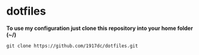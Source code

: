 # dotfiles

**To use my configuration just clone this repository into your home folder (~/)**

```git
git clone https://github.com/1917dc/dotfiles.git
```

